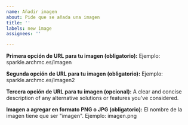 ```yaml
---
name: Añadir imagen
about: Pide que se añada una imagen
title: ''
labels: new image
assignees: ''

---
```


**Primera opción de URL para tu imagen (obligatorio):**
Ejemplo: sparkle.archmc.es/imagen

**Segunda opción de URL para tu imagen (obligatorio):**
Ejemplo: sparkle.archmc.es/imagen2

**Tercera opción de URL para tu imagen (opcional):**
A clear and concise description of any alternative solutions or features you've considered.

**Imagen a agregar en formato PNG o JPG (obligatorio):**
El nombre de la imagen tiene que ser "imagen". Ejemplo: imagen.png
